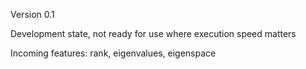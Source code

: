 
Version 0.1

Development state, not ready for use where execution speed matters

Incoming features: rank, eigenvalues, eigenspace
